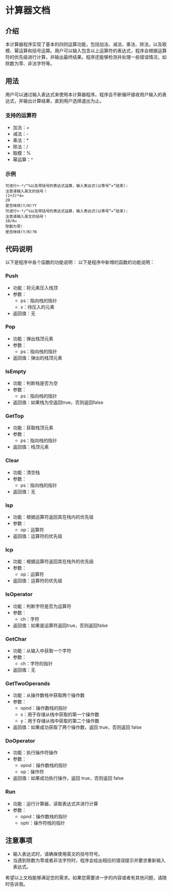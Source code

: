 # 计算器文档

## 介绍
本计算器程序实现了基本的四则运算功能，包括加法、减法、乘法、除法，以及取模、幂运算和括号运算。用户可以输入包含以上运算符的表达式，程序会根据运算符的优先级进行计算，并输出最终结果。程序还能够检测并处理一些错误情况，如除数为零、非法字符等。

## 用法
用户可以通过输入表达式来使用本计算器程序。程序会不断循环接收用户输入的表达式，并输出计算结果，直到用户选择退出为止。

### 支持的运算符
- 加法：+
- 减法：-
- 乘法：*
- 除法：/
- 取模：%
- 幂运算：^

### 示例
```
可进行+-*/^%以及带括号的表达式运算，输入表达式(以等号“=”结束):
注意请输入英文的括号！
(2+3)*4=
20
是否继续(Y/N)?Y
可进行+-*/^%以及带括号的表达式运算，输入表达式(以等号“=”结束):
注意请输入英文的括号！
10/0=
除数为零!
是否继续(Y/N)?N
```

## 代码说明
以下是程序中各个函数的功能说明：
以下是程序中新增的函数的功能说明：

### Push
- 功能：将元素压入栈顶
- 参数：
    - ps：指向栈的指针
    - x：待压入的元素
- 返回值：无

### Pop
- 功能：弹出栈顶元素
- 参数：
    - ps：指向栈的指针
- 返回值：弹出的栈顶元素

### IsEmpty
- 功能：判断栈是否为空
- 参数：
    - ps：指向栈的指针
- 返回值：如果栈为空返回true，否则返回false

### GetTop
- 功能：获取栈顶元素
- 参数：
    - ps：指向栈的指针
- 返回值：栈顶元素

### Clear
- 功能：清空栈
- 参数：
    - ps：指向栈的指针
- 返回值：无

### Isp
- 功能：根据运算符返回其在栈内的优先级
- 参数：
    - op：运算符
- 返回值：运算符的优先级

### Icp
- 功能：根据运算符返回其在栈外的优先级
- 参数：
    - op：运算符
- 返回值：运算符的优先级

### IsOperator
- 功能：判断字符是否为运算符
- 参数：
    - ch：字符
- 返回值：如果是运算符返回true，否则返回false

### GetChar
- 功能：从输入中获取一个字符
- 参数：
    - ch：字符的指针
- 返回值：无

### GetTwoOperands
- 功能：从操作数栈中获取两个操作数
- 参数：
    - opnd：操作数栈的指针
    - x：用于存储从栈中获取的第一个操作数
    - y：用于存储从栈中获取的第二个操作数
- 返回值：如果成功获取了两个操作数，返回 true，否则返回 false

### DoOperator
- 功能：执行操作符操作
- 参数：
    - opnd：操作数栈的指针
    - op：操作符
- 返回值：如果成功执行操作，返回 true，否则返回 false

### Run
- 功能：运行计算器，读取表达式并进行计算
- 参数：
    - opnd：操作数栈的指针
    - optr：操作符栈的指针


## 注意事项
- 输入表达式时，请确保使用英文的括号符号。
- 当遇到除数为零或者非法字符时，程序会给出相应的错误提示并要求重新输入表达式。

希望以上文档能够满足您的需求。如果您需要进一步的内容或者有其他问题，请随时告诉我。
